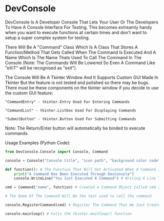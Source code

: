 # DevConsole

DevConsole Is A Developer Console That Lets Your User Or The Developers To Have A Console Interface For Testing.
This becomes extreamly handy when you want to execute functions at certain times and don't want to setup a super complex system for testing.

There Will Be A "Command" Class Which Is A Class That Stores A Function/Method That Gets Called When The Command Is Executed And A 
Name Which Is The Name Thats Used To Call The Command In The Console (Note: The Commands Will Be Lowered So Even A Command Like
"eXiT" will be recognised as "exit").

The Console Will Be A Tkinter Window And It Supports Custom GUI Made In Tkinter But the feature is not tested and polished so there
may be bugs. There must be these components on the tkinter window if you decide to use the custom GUI feature:
```
"CommandEntry" - tkinter.Entry Used For Entering Commands

"CommandList" - tkinter.Listbox Used For Displaying Commands

"SubmitButton" - tkinter.Button Used For Submitting Commands
```
Note: The Return/Enter button will automatically be binded to execute commands.

Usage Examples (Python Code):

```Python
from DevConsole.Console import Console, Command

console = Console("Console title", "icon path", "background color code") # Create a new console.   all these parameters are optional

def function(): # The Function That Will Get Activated When A Command Is Executed
	print("A Command Has Been Executed Through DevConsole")
	console.WriteLine("You Just Executed A Command") # Writing A Line To The Console

cmd = Command("name", function) # Created a Command Object Called cmd and giving it a name and a function/method to call

# The Name Of The Command Will Be the text used to call the command

console.RegisterCommand(cmd) # Register The Command That We Just Created, You Could Register As Many As You Want

console.mainloop() # Calls the tkinter.mainloop() function
```



